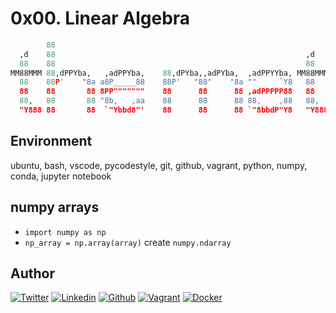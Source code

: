 # 0x00. Linear Algebra

```python
        88                                                                         88
  ,d    88                                                        ,d               ""
  88    88                                                        88
MM88MMM 88,dPPYba,   ,adPPYba,    88,dPYba,,adPYba,  ,adPPYYba, MM88MMM 8b,dPPYba, 88 8b,     ,d8
  88    88P'    "8a a8P_____88    88P'   "88"    "8a ""     `Y8   88    88P'   "Y8 88  `Y8, ,8P'
  88    88       88 8PP"""""""    88      88      88 ,adPPPPP88   88    88         88    )888(
  88,   88       88 "8b,   ,aa    88      88      88 88,    ,88   88,   88         88  ,d8" "8b,
  "Y888 88       88  `"Ybbd8"'    88      88      88 `"8bbdP"Y8   "Y888 88         88 8P'     `Y8
```

## Environment

ubuntu, bash, vscode, pycodestyle, git, github, vagrant, python, numpy, conda, jupyter notebook

## numpy arrays

- `import numpy as np`
- `np_array = np.array(array)` create `numpy.ndarray`

## Author
<!-- twitter -->
[![Twitter](https://img.shields.io/twitter/follow/ralex_uy?style=social)](https://twitter.com/ralex_uy) <!-- linkedin --> [![Linkedin](https://img.shields.io/badge/LinkedIn-+27K-blue?style=social&logo=linkedin)](https://www.linkedin.com/in/ronald-rivero/) <!-- github --> [![Github](https://img.shields.io/github/followers/ralexrivero?style=social)](https://github.com/ralexrivero/) <!-- vagrant --> [![Vagrant](https://img.shields.io/static/v1?label=&message=Vagrant%20Profile&color=1868F2&logo=vagrant&labelColor=2F333A)](https://app.vagrantup.com/ralexrivero) <!-- docker --> [![Docker](https://img.shields.io/static/v1?label=&message=Docker%20Profile&color=2496ED&logo=Docker&labelColor=2F333A)](https://hub.docker.com/u/ralexrivero)
